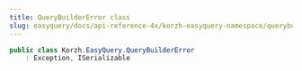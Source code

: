 ```yaml
---
title: QueryBuilderError class
slug: easyquery/docs/api-reference-4x/korzh-easyquery-namespace/querybuildererror-class
---
```



```csharp
public class Korzh.EasyQuery.QueryBuilderError
    : Exception, ISerializable

```